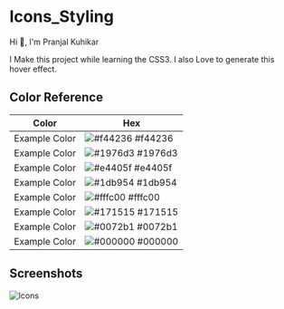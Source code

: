 
# Icons_Styling

Hi 👋, I'm Pranjal Kuhikar

I Make this project while learning the CSS3.
I also Love to generate this hover effect.

## Color Reference

| Color             | Hex                                                                |
| ----------------- | ------------------------------------------------------------------ |
| Example Color | ![#f44236](https://via.placeholder.com/10/f44236?text=+) #f44236 |
| Example Color | ![#1976d3](https://via.placeholder.com/10/1976d3?text=+) #1976d3 |
| Example Color | ![#e4405f](https://via.placeholder.com/10/e4405f?text=+) #e4405f |
| Example Color | ![#1db954](https://via.placeholder.com/10/1db954?text=+) #1db954 |
| Example Color | ![#fffc00](https://via.placeholder.com/10/fffc00?text=+) #fffc00 |
| Example Color | ![#171515](https://via.placeholder.com/10/171515?text=+) #171515 |
| Example Color | ![#0072b1](https://via.placeholder.com/10/0072b1?text=+) #0072b1 |
| Example Color | ![#000000](https://via.placeholder.com/10/0000?text=+) #000000|

## Screenshots
![Icons](https://github.com/pranjalkuhikar/My_Stuff/assets/99873964/c8e97636-bf04-4191-ab89-c72ee11bd48d)
